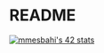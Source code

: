 # README

[![mmesbahi's 42 stats](https://badge.mediaplus.ma/colorfulwaves/mmesbahi)](https://github.com/oakoudad/badge42)
